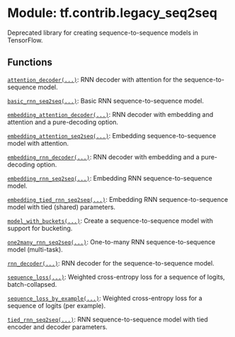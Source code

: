 <div itemscope itemtype="http://developers.google.com/ReferenceObject">
<meta itemprop="name" content="tf.contrib.legacy_seq2seq" />
<meta itemprop="path" content="Stable" />
</div>

# Module: tf.contrib.legacy_seq2seq

Deprecated library for creating sequence-to-sequence models in TensorFlow.


## Functions

[`attention_decoder(...)`](../../tf/contrib/legacy_seq2seq/attention_decoder.md): RNN decoder with attention for the sequence-to-sequence model.

[`basic_rnn_seq2seq(...)`](../../tf/contrib/legacy_seq2seq/basic_rnn_seq2seq.md): Basic RNN sequence-to-sequence model.

[`embedding_attention_decoder(...)`](../../tf/contrib/legacy_seq2seq/embedding_attention_decoder.md): RNN decoder with embedding and attention and a pure-decoding option.

[`embedding_attention_seq2seq(...)`](../../tf/contrib/legacy_seq2seq/embedding_attention_seq2seq.md): Embedding sequence-to-sequence model with attention.

[`embedding_rnn_decoder(...)`](../../tf/contrib/legacy_seq2seq/embedding_rnn_decoder.md): RNN decoder with embedding and a pure-decoding option.

[`embedding_rnn_seq2seq(...)`](../../tf/contrib/legacy_seq2seq/embedding_rnn_seq2seq.md): Embedding RNN sequence-to-sequence model.

[`embedding_tied_rnn_seq2seq(...)`](../../tf/contrib/legacy_seq2seq/embedding_tied_rnn_seq2seq.md): Embedding RNN sequence-to-sequence model with tied (shared) parameters.

[`model_with_buckets(...)`](../../tf/contrib/legacy_seq2seq/model_with_buckets.md): Create a sequence-to-sequence model with support for bucketing.

[`one2many_rnn_seq2seq(...)`](../../tf/contrib/legacy_seq2seq/one2many_rnn_seq2seq.md): One-to-many RNN sequence-to-sequence model (multi-task).

[`rnn_decoder(...)`](../../tf/contrib/legacy_seq2seq/rnn_decoder.md): RNN decoder for the sequence-to-sequence model.

[`sequence_loss(...)`](../../tf/contrib/legacy_seq2seq/sequence_loss.md): Weighted cross-entropy loss for a sequence of logits, batch-collapsed.

[`sequence_loss_by_example(...)`](../../tf/contrib/legacy_seq2seq/sequence_loss_by_example.md): Weighted cross-entropy loss for a sequence of logits (per example).

[`tied_rnn_seq2seq(...)`](../../tf/contrib/legacy_seq2seq/tied_rnn_seq2seq.md): RNN sequence-to-sequence model with tied encoder and decoder parameters.

